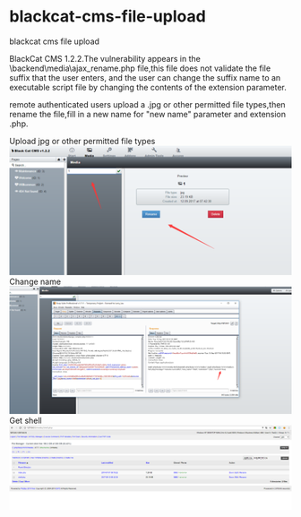 # blackcat-cms-file-upload
blackcat cms file upload

   BlackCat CMS 1.2.2.The vulnerability appears in the \backend\media\ajax_rename.php file,this file does not
validate the file suffix that the user enters, and the user can change the suffix name to an executable script file by changing the contents of the extension parameter.

   remote authenticated users upload a .jpg or other permitted file types,then rename the file,fill in a new
name for "new name" parameter and extension .php. 

Upload jpg or other permitted file types
![](https://github.com/SPuerBRead/blackcat-cms-file-upload/blob/master/pic1.png)
Change name
![](https://github.com/SPuerBRead/blackcat-cms-file-upload/blob/master/pic2.png)
Get shell
![](https://github.com/SPuerBRead/blackcat-cms-file-upload/blob/master/pic3.png)
